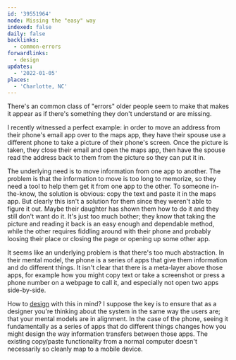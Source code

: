 ```yaml
---
id: '39551964'
node: Missing the "easy" way
indexed: false
daily: false
backlinks:
  - common-errors
forwardlinks:
  - design
updates:
  - '2022-01-05'
places:
  - 'Charlotte, NC'
---
```

There's an common class of "errors" older people seem to make that makes it appear as if there's something they don't understand or are missing. 

I recently witnessed a perfect example: in order to move an address from their phone's email app over to the maps app, they have their spouse use a different phone to take a picture of their phone's screen. Once the picture is taken, they close their email and open the maps app, then have the spouse read the address back to them from the picture so they can put it in. 

The underlying need is to move information from one app to another. The problem is that the information to move is too long to memorize, so they need a tool to help them get it from one app to the other. To someone in-the-know, the solution is obvious: copy the text and paste it in the maps app. But clearly this isn't a solution for them since they weren't able to figure it out. Maybe their daughter has shown them how to do it and they still don't want do it. It's just too much bother; they know that taking the picture and reading it back is an easy enough and dependable method, while the other requires fiddling around with their phone and probably loosing their place or closing the page or opening up some other app. 

It seems like an underlying problem is that there's too much abstraction. In their mental model, the phone is a series of apps that give them information and do different things. It isn't clear that there is a meta-layer above those apps, for example how you might copy text or take a screenshot or press a phone number on a webpage to call it, and especially not open two apps side-by-side. 

How to [design](design.md) with this in mind? I suppose the key is to ensure that as a designer you're thinking about the system in the same way the users are; that your mental models are in alignment. In the case of the phone, seeing it fundamentally as a series of apps that do different things changes how you might design the way information transfers between those apps. The existing copy/paste functionality from a normal computer doesn't necessarily so cleanly map to a mobile device. 





 


